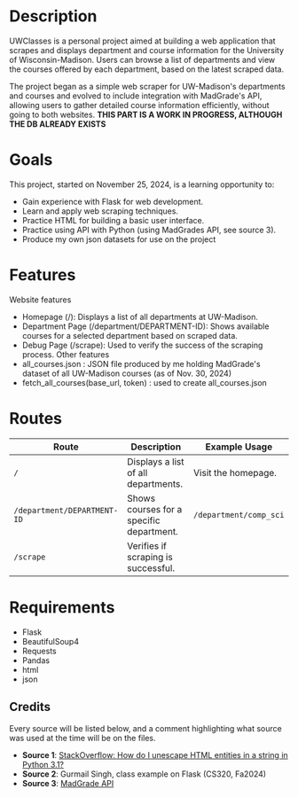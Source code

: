 # Description
UWClasses is a personal project aimed at building a web application that scrapes and displays department and course information for the University of Wisconsin-Madison. Users can browse a list of departments and view the courses offered by each department, based on the latest scraped data.

The project began as a simple web scraper for UW-Madison's departments and courses and evolved to include integration with MadGrade's API, allowing users to gather detailed course information efficiently, without going to both websites. **THIS PART IS A WORK IN PROGRESS, ALTHOUGH THE DB ALREADY EXISTS**

# Goals
This project, started on November 25, 2024, is a learning opportunity to:
- Gain experience with Flask for web development.
- Learn and apply web scraping techniques.
- Practice HTML for building a basic user interface.
- Practice using API with Python (using MadGrades API, see source 3).
- Produce my own json datasets for use on the project

# Features
Website features
- Homepage (/): Displays a list of all departments at UW-Madison.
- Department Page (/department/DEPARTMENT-ID): Shows available courses for a selected department based on scraped data.
- Debug Page (/scrape): Used to verify the success of the scraping process.
Other features
- all_courses.json : JSON file produced by me holding MadGrade's dataset of all UW-Madison courses (as of Nov. 30, 2024)
- fetch_all_courses(base_url, token) : used to create all_courses.json

# Routes
| **Route**                 | **Description**                                   | **Example Usage**       |
|---------------------------|------------------------------------------------|------------------------|
| `/`                       | Displays a list of all departments.              | Visit the homepage.     |
| `/department/DEPARTMENT-ID` | Shows courses for a specific department.        | `/department/comp_sci`        |
| `/scrape`                 | Verifies if scraping is successful.   

# Requirements
- Flask
- BeautifulSoup4
- Requests
- Pandas
- html
- json

## Credits
Every source will be listed below, and a comment highlighting what source was used at the time will be on the files.
- **Source 1**: [StackOverflow: How do I unescape HTML entities in a string in Python 3.1?](https://stackoverflow.com/questions/2360598/how-do-i-unescape-html-entities-in-a-string-in-python-3-1/3796917)
- **Source 2**: Gurmail Singh, class example on Flask (CS320, Fa2024)
- **Source 3**: [MadGrade API](https://api.madgrades.com)